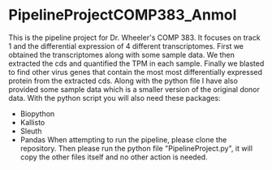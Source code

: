 # PipelineProjectCOMP383_Anmol

This is the pipeline project for Dr. Wheeler's COMP 383. 
It focuses on track 1 and the differential expression of 4 different transcriptomes.
First we obtained the transcriptomes along with some sample data. We then extracted the cds and quantified the TPM in each sample. Finally we blasted to find other virus genes that contain the most most differentially expressed protein from the extracted cds. 
Along with the python file I have also provided some sample data which is a smaller version of the original donor data. 
With the python script you will also need these packages:
- Biopython
- Kallisto
- Sleuth
- Pandas
When attempting to run the pipeline, please clone the repository. Then please run the python file "PipelineProject.py", it will copy the other files itself and no other action is needed.
